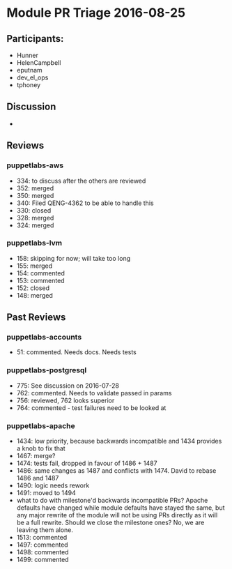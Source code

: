  # Module PR Triage 2016-08-25

## Participants:
* Hunner
* HelenCampbell
* eputnam
* dev_el_ops
* tphoney

## Discussion
* 

## Reviews
### puppetlabs-aws
* 334: to discuss after the others are reviewed
* 352: merged
* 350: merged
* 340: Filed QENG-4362 to be able to handle this
* 330: closed
* 328: merged
* 324: merged

### puppetlabs-lvm
* 158: skipping for now; will take too long
* 155: merged
* 154: commented
* 153: commented
* 152: closed
* 148: merged

## Past Reviews
### puppetlabs-accounts
* 51: commented. Needs docs. Needs tests

### puppetlabs-postgresql
* 775: See discussion on 2016-07-28
* 762: commented. Needs to validate passed in params
* 756: reviewed, 762 looks superior
* 764: commented - test failures need to be looked at

### puppetlabs-apache
* 1434: low priority, because backwards incompatible and 1434 provides a knob to fix that
* 1467: merge?
* 1474: tests fail, dropped in favour of 1486 + 1487
* 1486: same changes as 1487 and conflicts with 1474. David to rebase 1486 and 1487
* 1490: logic needs rework
* 1491: moved to 1494
* what to do with milestone'd backwards incompatible PRs? Apache defaults have changed while module defaults have stayed the same, but any major rewrite of the module will not be using PRs directly as it will be a full rewrite. Should we close the milestone ones? No, we are leaving them alone.
* 1513: commented
* 1497: commented
* 1498: commented
* 1499: commented


